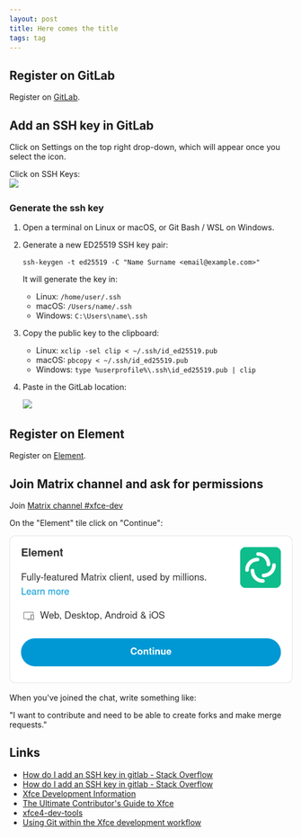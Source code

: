 ```yaml
---
layout: post
title: Here comes the title
tags: tag
---
```


## Register on GitLab

Register on [GitLab](https://gitlab.xfce.org/).


## Add an SSH key in GitLab
 
Click on Settings on the top right drop-down, which will appear once you select the icon.

Click on SSH Keys:  
![](https://i.stack.imgur.com/q2QuV.png)

### Generate the ssh key
 
1.	Open a terminal on Linux or macOS, or Git Bash / WSL on Windows.  
2.	Generate a new ED25519 SSH key pair:

        ssh-keygen -t ed25519 -C "Name Surname <email@example.com>"

    It will generate the key in:

  	 - Linux: `/home/user/.ssh`
    - macOS: `/Users/name/.ssh`
    - Windows: `C:\Users\name\.ssh`

4. Copy the public key to the clipboard:

  	 - Linux: `xclip -sel clip < ~/.ssh/id_ed25519.pub`
    - macOS: `pbcopy < ~/.ssh/id_ed25519.pub`
    - Windows: `type %userprofile%\.ssh\id_ed25519.pub | clip`

5. Paste in the GitLab location: 

    ![](https://i.stack.imgur.com/MDE0W.png)

## Register on Element

Register on [Element](https://app.element.io/#/register).

## Join Matrix channel and ask for permissions

Join [Matrix channel #xfce-dev](https://matrix.to/#/#xfce-dev:matrix.org)

On the "Element" tile click on "Continue":

![](https://raw.githubusercontent.com/ikem-krueger/ikem-krueger.github.io/master/_drafts/2024-02-27-here-comes-the-title/Screenshot%202024-02-27%20at%2015-56-44%20You're%20invited%20to%20talk%20on%20Matrix.png)

When you've joined the chat, write something like:

"I want to contribute and need to be able to create forks and make merge requests."

## Links

 - [How do I add an SSH key in gitlab - Stack Overflow](https://stackoverflow.com/questions/35901982/how-do-i-add-an-ssh-key-in-gitlab/58561659#58561659)
 - [How do I add an SSH key in gitlab - Stack Overflow](https://stackoverflow.com/questions/35901982/how-do-i-add-an-ssh-key-in-gitlab/54361066#54361066)
 - [Xfce Development Information](https://docs.xfce.org/contribute/dev/start)
 - [The Ultimate Contributor's Guide to Xfce](https://andreldm.com/2018/12/03/xfce-contributor-guide.html)
 - [xfce4-dev-tools](https://docs.xfce.org/xfce/xfce4-dev-tools/start)
 - [Using Git within the Xfce development workflow](https://docs.xfce.org/contribute/dev/git/start)
